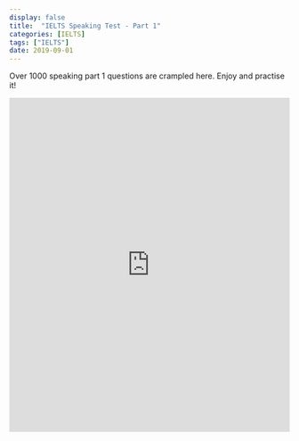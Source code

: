 ```yaml
---
display: false
title:  "IELTS Speaking Test - Part 1"
categories: [IELTS]
tags: ["IELTS"]
date: 2019-09-01
---
```


Over 1000 speaking part 1 questions are crampled here. Enjoy and practise it!

<iframe src="https://btcz.im/_pages/IELTS/speaking1.html" scrolling="yes" frameborder="0" style="position: relative; height: 600px; width: 100%;"></iframe>
